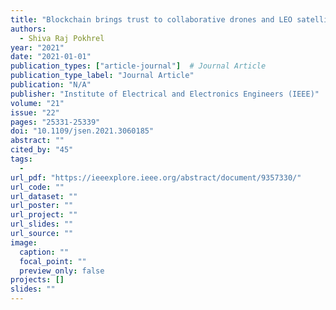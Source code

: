 ```yaml
---
title: "Blockchain brings trust to collaborative drones and LEO satellites: An intelligent decentralized learning in the space"
authors:
  - Shiva Raj Pokhrel
year: "2021"
date: "2021-01-01"
publication_types: ["article-journal"]  # Journal Article
publication_type_label: "Journal Article"
publication: "N/A"
publisher: "Institute of Electrical and Electronics Engineers (IEEE)"
volume: "21"
issue: "22"
pages: "25331-25339"
doi: "10.1109/jsen.2021.3060185"
abstract: ""
cited_by: "45"
tags:
  - 
url_pdf: "https://ieeexplore.ieee.org/abstract/document/9357330/"
url_code: ""
url_dataset: ""
url_poster: ""
url_project: ""
url_slides: ""
url_source: ""
image:
  caption: ""
  focal_point: ""
  preview_only: false
projects: []
slides: ""
---
```

